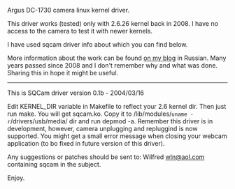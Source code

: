 
Argus DC-1730 camera linux kernel driver.

This driver works (tested) only with 2.6.26 kernel back in 2008. I have no access to the camera to test it with newer kernels.

I have used sqcam driver info about which you can find below.

More information about the work can be found [on my blog](http://norayr.am/weblog/2008/11/13/технические-шалости/) in Russian. Many years passed since 2008 and I don't remember why and what was done. Sharing this in hope it might be useful.


------

This is SQCam driver version 0.1b - 2004/03/16

Edit KERNEL_DIR variable in Makefile to reflect your 2.6 kernel dir.
Then just run make.
You will get sqcam.ko. Copy it to /lib/modules/`uname -r`/drivers/usb/media/
dir and run depmod -a. 
 Remember this driver is in development, however, camera unplugging and repluggind is now supported.
You might get a small error message when closing your webcam application (to bo fixed in future version of this driver).


Any suggestions or patches should be sent to:
  Wilfred <wln@aol.com> containing sqcam in the subject.

Enjoy. 
